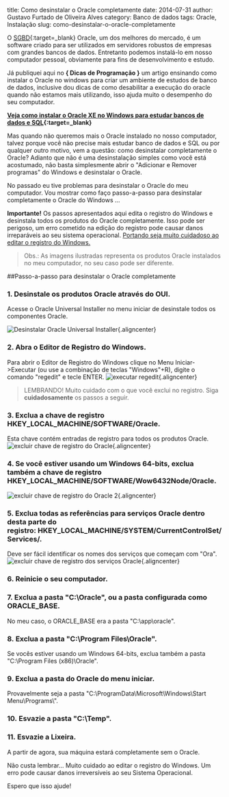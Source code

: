 title: Como desinstalar o Oracle completamente
date: 2014-07-31
author: Gustavo Furtado de Oliveira Alves
category: Banco de dados
tags: Oracle, Instalação
slug: como-desinstalar-o-oracle-completamente

O
[SGBD](http://www.dicasdeprogramacao.com.br/o-que-e-um-sgbd/ "O que é um SGBD?"){:target=\_blank}
Oracle, um dos melhores do mercado, é um software criado para ser
utilizados em servidores robustos de empresas com grandes bancos de
dados. Entretanto podemos instalá-lo em nosso computador pessoal,
obviamente para fins de desenvolvimento e estudo.

Já publiquei aqui no **{ Dicas de Programação }** um artigo ensinando
como instalar o Oracle no windows para criar um ambiente de estudos de
banco de dados, inclusive dou dicas de como desabilitar a execução do
oracle quando não estamos mais utilizando, isso ajuda muito o desempenho
do seu computador.

**[Veja como instalar o Oracle XE no Windows para estudar bancos de
dados e
SQL](http://www.dicasdeprogramacao.com.br/como-criar-um-ambiente-para-estudar-banco-de-dados-e-sql/ "Como criar um ambiente para estudar Banco de Dados e SQL"){:target=\_blank}**

Mas quando não queremos mais o Oracle instalado no nosso computador,
talvez porque você não precise mais estudar banco de dados e SQL ou por
qualquer outro motivo, vem a questão: como desinstalar completamente o
Oracle? Adianto que não é uma desinstalação simples como você está
acostumado, não basta simplesmente abrir o "Adicionar e Remover
programas" do Windows e desinstalar o Oracle.

No passado eu tive problemas para desinstalar o Oracle do meu
computador. Vou mostrar como faço passo-a-passo para desinstalar
completamente o Oracle do Windows ...

**Importante!** Os passos apresentados aqui edita o registro do Windows
e desinstala todos os produtos do Oracle completamente. Isso pode ser
perigoso, um erro cometido na edição do registro pode causar danos
irreparáveis ao seu sistema operacional. <span
style="text-decoration: underline;">Portando seja muito cuidadoso ao
editar o registro do Windows.</span>

> Obs.: As imagens ilustradas representa os produtos Oracle instalados
> no meu computador, no seu caso pode ser diferente.

##Passo-a-passo para desinstalar o Oracle completamente

### 1. Desinstale os produtos Oracle através do OUI.

Acesse o Oracle Universal Installer no menu iniciar de desinstale todos
os componentes Oracle.

![Desinstalar Oracle Universal
Installer](/images/como-desinstalar-o-oracle-completamente/Desinstalar-Oracle-Universal-Installer.png){.aligncenter}

### 2. Abra o Editor de Registro do Windows.

Para abrir o Editor de Registro do Windows clique no Menu
Iniciar-&gt;Executar (ou use a combinação de teclas "Windows"+R), digite
o comando "regedit" e tecle ENTER. ![executar
regedit](/images/como-desinstalar-o-oracle-completamente/executar-regedit.png){.aligncenter}

> LEMBRANDO! Muito cuidado com o que você exclui no registro. Siga
> **cuidadosamente** os passos a seguir.

### 3. Exclua a chave de registro HKEY\_LOCAL\_MACHINE/SOFTWARE/Oracle.

Esta chave contém entradas de registro para todos os produtos Oracle.
![excluir chave de registro do
Oracle](/images/como-desinstalar-o-oracle-completamente/excluir-chave-de-registro-do-Oracle.png){.aligncenter}

### 4. Se você estiver usando um Windows 64-bits, exclua também a chave de registro HKEY\_LOCAL\_MACHINE/SOFTWARE/Wow6432Node/Oracle.

![excluir chave de registro do Oracle
2](/images/como-desinstalar-o-oracle-completamente/excluir-chave-de-registro-do-Oracle-2.png){.aligncenter}

### 5. Exclua todas as referências para serviços Oracle dentro desta parte do registro: HKEY\_LOCAL\_MACHINE/SYSTEM/CurrentControlSet/Services/.

Deve ser fácil identificar os nomes dos serviços que começam com "Ora".
![excluir chave de registro dos serviços
Oracle](/images/como-desinstalar-o-oracle-completamente/excluir-chave-de-registro-dos-serviços-Oracle.png){.aligncenter}

### 6. Reinicie o seu computador.

### 7. Exclua a pasta "C:\\Oracle", ou a pasta configurada como ORACLE\_BASE.

No meu caso, o ORACLE\_BASE era a pasta "C:\\app\\oracle".

### 8. Exclua a pasta "C:\\Program Files\\Oracle".

Se vocês estiver usando um Windows 64-bits, exclua também a pasta
"C:\\Program Files (x86)\\Oracle".

### 9. Exclua a pasta do Oracle do menu iniciar.

Provavelmente seja a pasta "C:\\ProgramData\\Microsoft\\Windows\\Start
Menu\\Programs\\".

### 10. Esvazie a pasta "C:\\Temp".

### 11. Esvazie a Lixeira.

A partir de agora, sua máquina estará completamente sem o Oracle.

Não custa lembrar... Muito cuidado ao editar o registro do Windows. Um
erro pode causar danos irreversíveis ao seu Sistema Operacional.

Espero que isso ajude!
